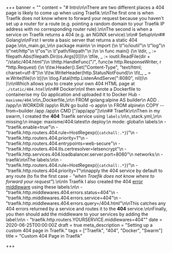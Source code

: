 +++
banner = ""
content = "# Intro\n\nThere are two different places a 404 page is likely to come up when using Traefik.\n\nThe first one is when Traefik does not know where to forward your request because you haven't set up a router for a route (e.g. pointing a random domain to your Traefik IP address with no corresponding router rule).\n\nThe second is when a service on Traefik returns a 404 (e.g. an NGINX service).\n\n# Setup\n\n## Golang\n\nFirst I wrote a basic server that returns a static 404 page.\n\n_main.go_\n\n    package main\n    \n    import (\n    \t\"io/ioutil\"\n    \t\"log\"\n    \t\"net/http\"\n    \t\"os\"\n    \t\"path/filepath\"\n    )\n    \n    func main() {\n    \tdir, _ := filepath.Abs(filepath.Dir(os.Args[0]))\n    \tfile, _ := ioutil.ReadFile(dir + \"/static/404.html\")\n    \thttp.HandleFunc(\"/\", func(w http.ResponseWriter, r *http.Request) {\n    \t\tw.Header().Set(\"Content-Type\", \"text/html; charset=utf-8\")\n    \t\tw.WriteHeader(http.StatusNotFound)\n    \t\t_, _ = w.Write(file)\n    \t})\n    \tlog.Fatal(http.ListenAndServe(\":8080\", nil))\n    }\n\nWhich allows you to create your own 404 HTML page at `./static/404.html`\n\n## Docker\n\nI then wrote a Dockerfile to containerise my Go application and uploaded it to Docker Hub - `maxisme/404`.\n\n_Dockerfile_\n\n    FROM golang:alpine AS builder\n    ADD . /app/\n    WORKDIR /app\n    RUN go build -o app\n    \n    FROM alpine\n    COPY --from=builder /app /app\n    CMD [\"/app/app\"]\n\n## Traefik\n\nThen in my swarm, I created the **404** Traefik service using `labels`:\n\n_stack.yml_\n\n      missing:\n        image: maxisme/404:latest\n        deploy:\n          mode: global\n          labels:\n            - \"traefik.enable=true\"\n            - \"traefik.http.routers.404.rule=HostRegexp(`{catchall:.*}`)\"\n            - \"traefik.http.routers.404.priority=1\"\n            - \"traefik.http.routers.404.entrypoints=web-secure\"\n            - \"traefik.http.routers.404.tls.certresolver=letsencrypt\"\n            - \"traefik.http.services.404.loadbalancer.server.port=8080\"\n        networks:\n          - traefik\n\nThe labels:\n\n    - \"traefik.http.routers.404.rule=HostRegexp(`{catchall:.*}`)\"\n    - \"traefik.http.routers.404.priority=1\"\n\napply the 404 service by default to any route (to fix the first case - _\"when Traefik does not know where to forward your request\"_).\n\nIn Traefik I also created the 404 [error middleware](https://docs.traefik.io/middlewares/errorpages/) using these labels:\n\n    - \"traefik.http.middlewares.404.errors.status=404\"\n    - \"traefik.http.middlewares.404.errors.service=404\"\n    - \"traefik.http.middlewares.404.errors.query=/404.html\"\n\nThis catches any 404 errors returned by a service and routes it to the **404** service.\n\nFinally, you then should add the middleware to your services by adding the label:\n\n    - \"traefik.http.routers.YOURSERVICE.middlewares=404\""
date = 2020-06-25T00:00:00Z
draft = true
meta_description = "Setting up a custom 404 page in Traefik."
tags = ["Traefik", "404", "Docker", "Swarm"]
title = "Custom 404 Page in Traefik"

+++
